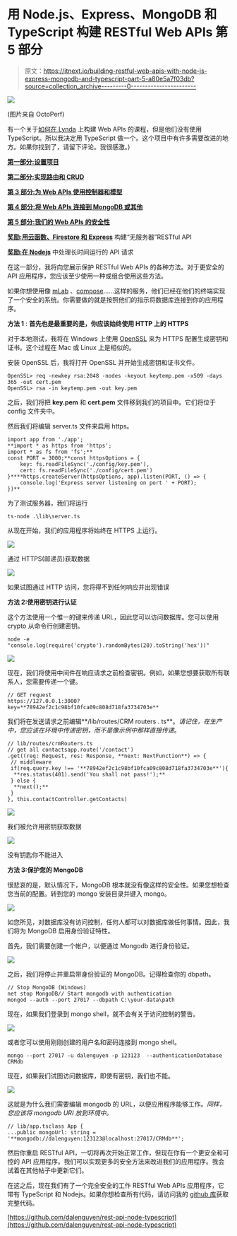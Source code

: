 # 用 Node.js、Express、MongoDB 和 TypeScript 构建 RESTful Web APIs 第 5 部分

> 原文：<https://itnext.io/building-restful-web-apis-with-node-js-express-mongodb-and-typescript-part-5-a80e5a7f03db?source=collection_archive---------0----------------------->

![](img/e448896648e7a16f3be0c2707c5a95ea.png)

(图片来自 OctoPerf)

有一个关于[如何在 Lynda](https://www.lynda.com/Node-js-tutorials/Next-steps/633869/671263-4.html) 上构建 Web APIs 的课程，但是他们没有使用 TypeScript。所以我决定用 TypeScript 做一个。这个项目中有许多需要改进的地方。如果你找到了，请留下评论。我很感激。)

[**第一部分:设置项目**](https://medium.com/@dalenguyen/building-restful-web-apis-with-node-js-express-mongodb-and-typescript-part-1-2-195bdaf129cf)

[**第二部分:实现路由和 CRUD**](https://medium.com/@dalenguyen/building-restful-web-apis-with-node-js-express-mongodb-and-typescript-part-2-98c34e3513a2)

[**第 3 部分:为 Web APIs 使用控制器和模型**](https://medium.com/@dalenguyen/building-restful-web-apis-with-node-js-express-mongodb-and-typescript-part-3-d545b243541e)

[**第 4 部分:将 Web APIs 连接到 MongoDB 或其他**](https://medium.com/@dalenguyen/building-restful-web-apis-with-node-js-express-mongodb-and-typescript-part-4-954c8c059cd4)

[**第 5 部分:我们的 Web APIs 的安全性**](https://medium.com/@dalenguyen/building-restful-web-apis-with-node-js-express-mongodb-and-typescript-part-5-a80e5a7f03db)

[**奖励:用云函数、Firestore 和 Express**](/building-a-serverless-restful-api-with-cloud-functions-firestore-and-express-f917a305d4e6) 构建“无服务器”RESTful API

[**奖励:在 Nodejs**](/handling-long-running-api-requests-in-nodejs-403bd566d47) 中处理长时间运行的 API 请求

在这一部分，我将向您展示保护 RESTful Web APIs 的各种方法。对于更安全的 API 应用程序，您应该至少使用一种或组合使用这些方法。

如果你想使用像 [mLab](https://mlab.com/) 、[compose](https://www.compose.com)……这样的服务，他们已经在他们的终端实现了一个安全的系统。你需要做的就是按照他们的指示将数据库连接到你的应用程序。

**方法 1** : **首先也是最重要的是，你应该始终使用 HTTP 上的 HTTPS**

对于本地测试，我将在 Windows 上使用 [OpenSSL](https://slproweb.com/products/Win32OpenSSL.html) 来为 HTTPS 配置生成密钥和证书。这个过程在 Mac 或 Linux 上是相似的。

安装 OpenSSL 后，我将打开 OpenSSL 并开始生成密钥和证书文件。

```
OpenSSL> req -newkey rsa:2048 -nodes -keyout keytemp.pem -x509 -days 365 -out cert.pem
OpenSSL> rsa -in keytemp.pem -out key.pem
```

之后，我们将把 **key.pem** 和 **cert.pem** 文件移到我们的项目中。它们将位于 config 文件夹中。

然后我们将编辑 server.ts 文件来启用 https。

```
import app from './app';
**import * as https from 'https';
import * as fs from 'fs';**
const PORT = 3000;**const httpsOptions = {
    key: fs.readFileSync('./config/key.pem'),
    cert: fs.readFileSync('./config/cert.pem')
}****https.createServer(httpsOptions, app).listen(PORT, () => {
    console.log('Express server listening on port ' + PORT);
})**
```

为了测试服务器，我们将运行

```
ts-node .\lib\server.ts
```

从现在开始，我们的应用程序将始终在 HTTPS 上运行。

![](img/de4e3cf3906d76a807041cb7ff766982.png)

通过 HTTPS(邮递员)获取数据

![](img/f28f2bd79ff76652e82098e917c54704.png)

如果试图通过 HTTP 访问，您将得不到任何响应并出现错误

**方法 2:使用密钥进行认证**

这个方法使用一个惟一的键来传递 URL，因此您可以访问数据库。您可以使用 crypto 从命令行创建密钥。

```
node -e "console.log(require('crypto').randomBytes(20).toString('hex'))"
```

![](img/40b18c14c30eeea67c5d7eeaf610bf8a.png)

现在，我们将使用中间件在响应请求之前检查密钥。例如，如果您想要获取所有联系人，您需要传递一个键。

```
// GET request
https://127.0.0.1:3000?key=**78942ef2c1c98bf10fca09c808d718fa3734703e**
```

我们将在发送请求之前编辑**/lib/routes/CRM routers . ts**。*请记住，在生产中，您应该在环境中传递密钥，而不是像示例中那样直接传递*。

```
// lib/routes/crmRouters.ts
// get all contactsapp.route('/contact')
.get((req: Request, res: Response, **next: NextFunction**) => {
 // middleware          
 if(req.query.key !== '**78942ef2c1c98bf10fca09c808d718fa3734703e**'){
  **res.status(401).send('You shall not pass!');**
 } else {
  **next();**
 }                        
}, this.contactController.getContacts)
```

![](img/b57a2242a6463e7456863f9a4b11a3ff.png)

我们被允许用密钥获取数据

![](img/ecc9d50af08f79183e2b6d12f108f69b.png)

没有钥匙你不能进入

**方法 3:保护您的 MongoDB**

很悲哀的是，默认情况下，MongoDB 根本就没有像这样的安全性。如果您想检查您当前的配置。转到您的 mongo 安装目录并键入 mongo。

![](img/55f42124c8f3c90591b88366b31d86ff.png)

如您所见，对数据库没有访问控制，任何人都可以对数据库做任何事情。因此，我们将为 MongoDB 启用身份验证特性。

首先，我们需要创建一个帐户，以便通过 Mongodb 进行身份验证。

![](img/89379515c68c13b9e1b58b780f660a69.png)

之后，我们将停止并重启带身份验证的 MongoDB。记得检查你的 dbpath。

```
// Stop MongoDB (Windows)
net stop MongoDB// Start mongodb with authentication
mongod --auth --port 27017 --dbpath C:\your-data\path
```

现在，如果我们登录到 mongo shell，就不会有关于访问控制的警告。

![](img/701d0a22b633f7ef831d2cd506a44e80.png)

或者您可以使用刚刚创建的用户名和密码连接到 mongo shell。

```
mongo --port 27017 -u dalenguyen -p 123123  --authenticationDatabase CRMdb
```

现在，如果我们试图访问数据库，即使有密钥，我们也不能。

![](img/8e40b95e57a8fcd7ca5dccaacf58e1a0.png)

这就是为什么我们需要编辑 mongodb 的 URL，以便应用程序能够工作。*同样，您应该将 mongodb URI 放到环境中。*

```
// lib/app.tsclass App {
...public mongoUrl: string = '**mongodb://dalenguyen:123123@localhost:27017/CRMdb**';
```

然后你重启 RESTful API，一切将再次开始正常工作，但现在你有一个更安全和可控的 API 应用程序。我们可以实现更多的安全方法来改进我们的应用程序。我会试着在其他帖子中更新它们。

在这之后，现在我们有了一个完全安全的工作 RESTful Web APIs 应用程序，它带有 TypeScript 和 Nodejs。如果你想检查所有代码，请访问我的 [github 库](https://github.com/dalenguyen/rest-api-node-typescript)获取完整代码。

[https://github.com/dalenguyen/rest-api-node-typescript](https://github.com/dalenguyen/rest-api-node-typescript)